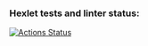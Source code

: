 ### Hexlet tests and linter status:
[![Actions Status](https://github.com/kufex/qa-engineer-project-85/actions/workflows/hexlet-check.yml/badge.svg)](https://github.com/kufex/qa-engineer-project-85/actions)